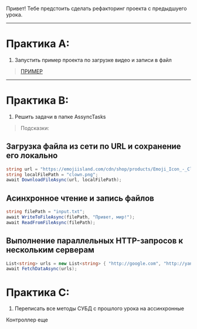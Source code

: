 Привет! Тебе предстоить сделать рефакторинг проекта с предыдшуего урока. 

---
# Практика А:

1. Запустить пример проекта по загрузке видео и записи в файл

> [ПРИМЕР](https://github.com/alkihuri/ShiftPuzzle.Backend.Base/tree/main/Course/Lesson24/PracticeABC/Example) 


---
# Практика В: 

1. Решить задачи в папке AssyncTasks


> Подсказки:
## Загрузка файла из сети по URL и сохранение его локально

```csharp
string url = "https://emojiisland.com/cdn/shop/products/Emoji_Icon_-_Clown_emoji_large.png";
string localFilePath = "clown.png";
await DownloadFileAsync(url, localFilePath);
```
## Асинхронное чтение и запись файлов
```csharp
string filePath = "input.txt";
await WriteToFileAsync(filePath, "Привет, мир!");
await ReadFromFileAsync(filePath);
```
## Выполнение параллельных HTTP-запросов к нескольким серверам
```csharp
List<string> urls = new List<string> { "http://google.com", "http://yandex.ru", "http://yahoo.com" };
await FetchDataAsync(urls);
```




# Практика C:

1. Переписать все методы СУБД с прошлого урока на ассинхронные
 
 
Контроллер еще
